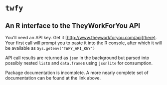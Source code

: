 # `twfy`

## An R interface to the TheyWorkForYou API

You'll need an API key. Get it 
[http://www.theyworkforyou.com/api](here). Your first call will prompt you 
to paste it into the R console, after which it will be available as `Sys.getenv("TWFY_API_KEY")`

API call results are returned as `json` in the background but parsed into 
possibly nested `list`s and `data.frame`s using `jsonlite` for consumption.

Package documentation is incomplete.  A more nearly complete set of documentation
can be found at the link above.
